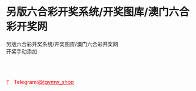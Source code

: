 # 另版六合彩开奖系统/开奖图库/澳门六合彩开奖网

另版六合彩开奖系统/开奖图库/澳门六合彩开奖网<br>开奖手动添加<br><br><br><br>




<p style="color: red;"><img src="https://cdn-icons-png.flaticon.com/512/2111/2111646.png" alt="Telegram Icon" style="width: 16px; vertical-align: middle; margin-right: 5px;">Telegram:<a href="https://t.me/tgymw_shop" style="color: red;">@tgymw_shop</a></p>
